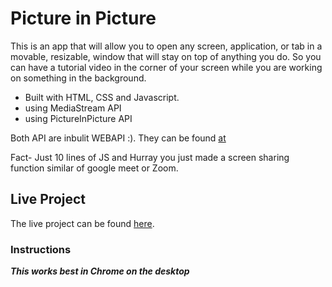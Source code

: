 # Picture in Picture

This is an app that will allow you to open any screen, application, or tab in a movable, resizable, window that will stay on top of anything you do. So you can have a tutorial video in the corner of your screen while you are working on something in the background.

- Built with HTML, CSS and Javascript.
- using MediaStream API
- using PictureInPicture API 


Both API are inbulit WEBAPI :). They can be found [at](https://developer.mozilla.org/en-US/docs/Web/API)


Fact- Just 10 lines of JS and Hurray you just made a screen sharing function similar of google meet or Zoom. 

## Live Project

The live project can be found [here](https://divyanshrastogi51.github.io/javascript-web-projects/picture-in-picture/).

### Instructions

**_This works best in Chrome on the desktop_**
